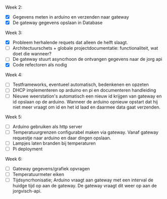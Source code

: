 Week 2:

- [x] Gegevens meten in arduino en verzenden naar gateway
- [x] De gateway gegevens opslaan in Database

Week 3:
- [x] Probleem herhalende requets dat alleen de helft slaagt.
- [ ] Architectuurschets + globale projectdocumentatie: functionaliteit, wat doet die wanneer?
- [ ] De gateway stuurt asyncrhoon de ontvangen gegevens naar de jorg api
- [x] Code refectoren als nodig

Week 4:
- [ ] Testframeworks, eventueel automatisch, bedenkenen en opzeten
- [ ] DHCP implementeren op arduino en pi en documenteren handleiding
- [ ] Nieuwe weerstation's automatisch een nieuw id krijgen van gateway en id opslaan op de arduino. Wanneer de arduino opnieuw opstart dat hij niet meer vraagt om id en het id laad en daarmee data gaat verzenden.

Week 5:
- [ ] Arduino gebruiken als http server
- [ ] Temperatuurgrenzen configurabel maken via gateway. Vanaf gateway requestje naar arduino en daar dingen opslaan.
- [ ] Lampjes laten branden bij temperaturen
- [ ] Pi deployment

Week 6:
- [ ] Gateway gegevens/grafiek opvragen
- [ ] Temperatuurmeter eiken
- [ ] Tijdsyncrhonisatie; Arduino vraagt aan gateway met een interval de huidge tijd op aan de gateway. De gateway vraagt dit weer op aan de jorgvisch-api.
